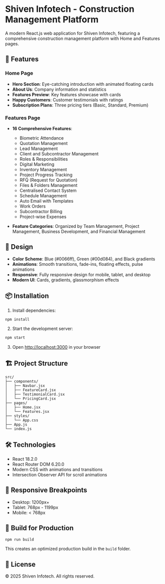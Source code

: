 # Shiven Infotech - Construction Management Platform

A modern React.js web application for Shiven Infotech, featuring a comprehensive construction management platform with Home and Features pages.

## 🚀 Features

### Home Page
- **Hero Section**: Eye-catching introduction with animated floating cards
- **About Us**: Company information and statistics
- **Features Preview**: Key features showcase with cards
- **Happy Customers**: Customer testimonials with ratings
- **Subscription Plans**: Three pricing tiers (Basic, Standard, Premium)

### Features Page
- **16 Comprehensive Features**:
  - Biometric Attendance
  - Quotation Management
  - Lead Management
  - Client and Subcontractor Management
  - Roles & Responsibilities
  - Digital Marketing
  - Inventory Management
  - Project Progress Tracking
  - RFQ (Request for Quotation)
  - Files & Folders Management
  - Centralised Contact System
  - Schedule Management
  - Auto Email with Templates
  - Work Orders
  - Subcontractor Billing
  - Project-wise Expenses

- **Feature Categories**: Organized by Team Management, Project Management, Business Development, and Financial Management

## 🎨 Design

- **Color Scheme**: Blue (#0066ff), Green (#00d084), and Black gradients
- **Animations**: Smooth transitions, fade-ins, floating effects, pulse animations
- **Responsive**: Fully responsive design for mobile, tablet, and desktop
- **Modern UI**: Cards, gradients, glassmorphism effects

## 📦 Installation

1. Install dependencies:
```bash
npm install
```

2. Start the development server:
```bash
npm start
```

3. Open [http://localhost:3000](http://localhost:3000) in your browser

## 🏗️ Project Structure

```
src/
├── components/
│   ├── Navbar.jsx
│   ├── FeatureCard.jsx
│   ├── TestimonialCard.jsx
│   └── PricingCard.jsx
├── pages/
│   ├── Home.jsx
│   └── Features.jsx
├── styles/
│   └── App.css
├── App.js
└── index.js
```

## 🛠️ Technologies

- React 18.2.0
- React Router DOM 6.20.0
- Modern CSS with animations and transitions
- Intersection Observer API for scroll animations

## 📱 Responsive Breakpoints

- Desktop: 1200px+
- Tablet: 768px - 1199px
- Mobile: < 768px

## 🎯 Build for Production

```bash
npm run build
```

This creates an optimized production build in the `build` folder.

## 📄 License

© 2025 Shiven Infotech. All rights reserved.
